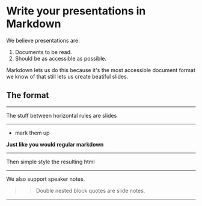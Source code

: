# Write your presentations in Markdown

We believe presentations are:

1. Documents to be read.
2. Should be as accessible as possible.

Markdown lets us do this because it's the most accessible document
format we know of that still lets us create beatiful slides.

## The format

-----------------

The stuff between horizontal rules are slides

-----------------

* mark them up

**Just like you would regular markdown**

-----------------

Then simple style the resulting html

-----------------

We also support speaker notes.

> > Double nested block quotes are slide notes.

-----------------
